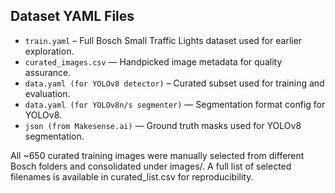 ## Dataset YAML Files

- `train.yaml` – Full Bosch Small Traffic Lights dataset used for earlier exploration.
- `curated_images.csv` — Handpicked image metadata for quality assurance.
- `data.yaml (for YOLOv8 detector)` – Curated subset used for training and evaluation.
- `data.yaml (for YOLOv8n/s segmenter)` — Segmentation format config for YOLOv8.
- `json (from Makesense.ai)` — Ground truth masks used for YOLOv8 segmentation.

All ~650 curated training images were manually selected from different Bosch folders and consolidated under images/. A full list of selected filenames is available in curated_list.csv for reproducibility.

